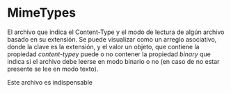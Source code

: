 
# MimeTypes

El archivo que indica el Content-Type y el modo de lectura de algún archivo basado en su extensión. Se puede visualizar como un arreglo asociativo, donde la clave es la extensión, y el valor un objeto, que contiene la propiedad *content-type*y puede o no contener la propiedad *binary* que indica si el archivo debe leerse en modo binario o no (en caso de no estar presente se lee en modo texto).

Este archivo es indispensable

